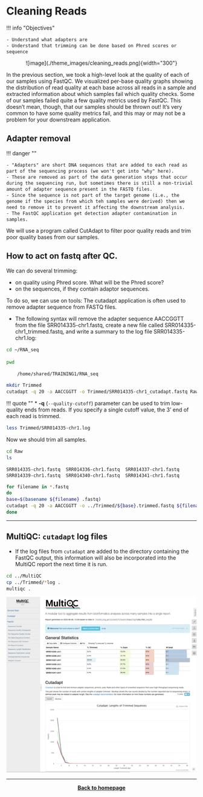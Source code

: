 # Cleaning Reads

!!! info "Objectives"
    
    - Understand what adapters are
    - Understand that trimming can be done based on Phred scores or sequence

<center>
![image](./theme_images/cleaning_reads.png){width="300"}
</center>

In the previous section, we took a high-level look at the quality of each of our samples using FastQC. We visualized per-base quality graphs showing the distribution of read quality at each base across all reads in a sample and extracted information about which samples fail which quality checks. Some of our samples failed quite a few quality metrics used by FastQC. This doesn’t mean, though, that our samples should be thrown out! It’s very common to have some quality metrics fail, and this may or may not be a problem for your downstream application. 

## Adapter removal

!!! danger ""

    - "Adapters" are short DNA sequences that are added to each read as part of the sequencing process (we won't get into "why" here).
    - These are removed as part of the data generation steps that occur during the sequencing run, but sometimes there is still a non-trivial amount of adapter sequence present in the FASTQ files.
    - Since the sequence is not part of the target genome (i.e., the genome if the species from which teh samples were derived) then we need to remove it to prevent it affecting the downstream analysis.
    - The FastQC application get detection adapter contamination in samples.

We will use a program called CutAdapt to filter poor quality reads and trim poor quality bases from our samples.


## How to act on fastq after QC.

We can do several trimming:

  * on quality using Phred score. What will be the Phred score?
  * on the sequences, if they contain adaptor sequences.

To do so, we can use on tools: The cutadapt application is often used to remove adapter sequence
from FASTQ files.
- The following syntax will remove the adapter sequence AACCGGTT from the file SRR014335-chr1.fastq, create a new file called SRR014335-chr1_trimmed.fastq, and write a summary to the log file SRR014335-chr1.log:

```bash
cd ~/RNA_seq

pwd
```
```
    /home/shared/TRAINING1/RNA_seq
```
```bash
mkdir Trimmed
cutadapt -q 20 -a AACCGGTT -o Trimmed/SRR014335-chr1_cutadapt.fastq Raw/SRR014335-chr1.fastq > Trimmed/SRR014335-chr1.log
```
!!! quote ""
    * **-q** (`--quality-cutoff`)  parameter can be used to trim low-quality ends from reads. If you specify a single cutoff value, the 3’ end of each read is trimmed.

```bash
less Trimmed/SRR014335-chr1.log
```

Now we should trim all samples.

```bash 
cd Raw
ls
```
```
SRR014335-chr1.fastq  SRR014336-chr1.fastq  SRR014337-chr1.fastq  SRR014339-chr1.fastq  SRR014340-chr1.fastq  SRR014341-chr1.fastq
```
```bash
for filename in *.fastq
do 
base=$(basename ${filename} .fastq)
cutadapt -q 20 -a AACCGGTT -o ../Trimmed/${base}.trimmed.fastq ${filename} > ../Trimmed/${base}.log
done
```

---

## MultiQC: `cutadapt` log files

 - If the log files from `cutadapt` are added to the directory containing the FastQC output, this information will also be incorporated into the MultiQC report the next time it is run.
 
```bash
cd ../MultiQC
cp ../Trimmed/*log .
multiqc .
```
![image](./Images/MQC2.png)

- - - 


<p align="center"><b><a class="btn" href="https://genomicsaotearoa.github.io/RNA-seq-workshop/" style="background: var(--bs-dark);font-weight:bold">Back to homepage</a></b></p>
